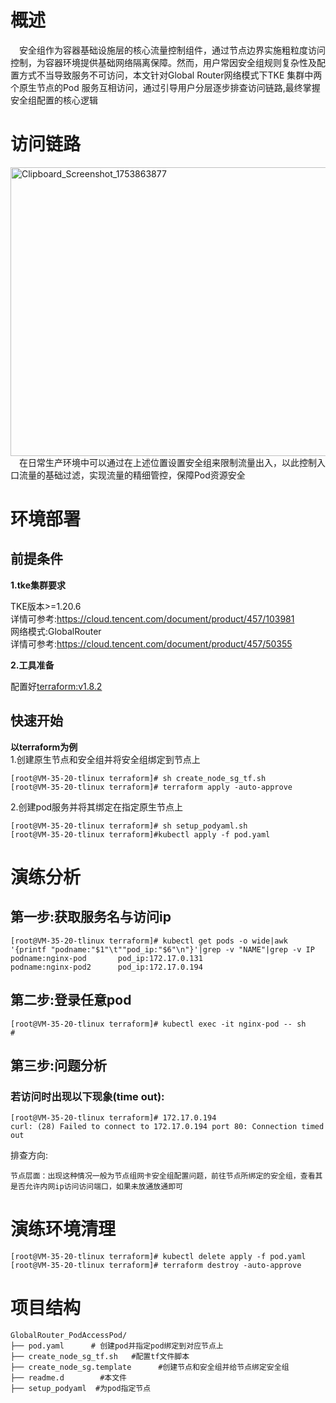 # 概述
&emsp;安全组作为容器基础设施层的核心流量控制组件，通过节点边界实施粗粒度访问控制，为容器环境提供基础网络隔离保障。然而，用户常因安全组规则复杂性及配置方式不当导致服务不可访问，本文针对Global Router网络模式下TKE 集群中两个原生节点的Pod 服务互相访问，通过引导用户分层逐步排查访问链路,最终掌握安全组配置的核心逻辑


# 访问链路
[<img width="1026" height="462" alt="Clipboard_Screenshot_1753863877" src="https://github.com/user-attachments/assets/4352f6e7-2335-4ff0-83df-178caa058191" />
](https://github.com/aliantli/sg_playbook_1/blob/20673a4343f159a60068fc1a6914ef3de34c1fd2/playbook/GlobalRouter_PodAccessPod/image/flowchart.md)
 <br>&emsp;在日常生产环境中可以通过在上述位置设置安全组来限制流量出入，以此控制入口流量的基础过滤，实现流量的精细管控，保障Pod资源安全

# 环境部署
## 前提条件
**1.tke集群要求**

TKE版本>=1.20.6
<br>详情可参考:https://cloud.tencent.com/document/product/457/103981<br>
网络模式:GlobalRouter<br>
详情可参考:https://cloud.tencent.com/document/product/457/50355

**2.工具准备**

配置好[terraform:v1.8.2](https://developer.hashicorp.com/terraform)
## 快速开始
**以terraform为例**<br>
 1.创建原生节点和安全组并将安全组绑定到节点上
```
[root@VM-35-20-tlinux terraform]# sh create_node_sg_tf.sh 
[root@VM-35-20-tlinux terraform]# terraform apply -auto-approve
```
 2.创建pod服务并将其绑定在指定原生节点上
```
[root@VM-35-20-tlinux terraform]# sh setup_podyaml.sh
[root@VM-35-20-tlinux terraform]#kubectl apply -f pod.yaml
```

# 演练分析
## 第一步:获取服务名与访问ip
```
[root@VM-35-20-tlinux terraform]# kubectl get pods -o wide|awk '{printf "podname:"$1"\t""pod_ip:"$6"\n"}'|grep -v "NAME"|grep -v IP
podname:nginx-pod       pod_ip:172.17.0.131
podname:nginx-pod2      pod_ip:172.17.0.194
```
## 第二步:登录任意pod
```
[root@VM-35-20-tlinux terraform]# kubectl exec -it nginx-pod -- sh
#
```
## 第三步:问题分析
### 若访问时出现以下现象(time out):
```
[root@VM-35-20-tlinux terraform]# 172.17.0.194
curl: (28) Failed to connect to 172.17.0.194 port 80: Connection timed out
```
排查方向:
```
节点层面：出现这种情况一般为节点组网卡安全组配置问题，前往节点所绑定的安全组，查看其是否允许内网ip访问访问端口，如果未放通放通即可
```
# 演练环境清理
```
[root@VM-35-20-tlinux terraform]# kubectl delete apply -f pod.yaml
[root@VM-35-20-tlinux terraform]# terraform destroy -auto-approve
```
# 项目结构
```
GlobalRouter_PodAccessPod/  
├── pod.yaml      # 创建pod并指定pod绑定到对应节点上
├── create_node_sg_tf.sh   #配置tf文件脚本
├── create_node_sg.template      #创建节点和安全组并给节点绑定安全组
├── readme.d        #本文件
├── setup_podyaml  #为pod指定节点
```



